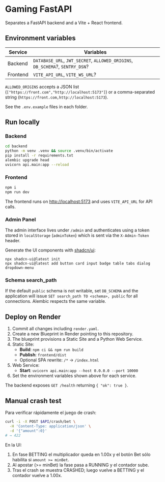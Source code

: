 # Gaming FastAPI

Separates a FastAPI backend and a Vite + React frontend.

## Environment variables

| Service  | Variables |
|----------|-----------|
| Backend  | `DATABASE_URL`, `JWT_SECRET`, `ALLOWED_ORIGINS`, `DB_SCHEMA`?, `SENTRY_DSN`? |
| Frontend | `VITE_API_URL`, `VITE_WS_URL`? |

`ALLOWED_ORIGINS` accepts a JSON list (`["https://front.com","http://localhost:5173"]`) or a comma-separated string (`https://front.com,http://localhost:5173`).

See the `.env.example` files in each folder.

## Run locally

### Backend

```bash
cd backend
python -m venv .venv && source .venv/bin/activate
pip install -r requirements.txt
alembic upgrade head
uvicorn api.main:app --reload
```

### Frontend

```bash
npm i
npm run dev
```

The frontend runs on [http://localhost:5173](http://localhost:5173) and uses `VITE_API_URL` for API calls.

### Admin Panel

The admin interface lives under `/admin` and authenticates using a token stored in `localStorage` (`adminToken`) which is sent via the `X-Admin-Token` header.

Generate the UI components with [shadcn/ui](https://ui.shadcn.com):

```
npx shadcn-ui@latest init
npx shadcn-ui@latest add button card input badge table tabs dialog dropdown-menu
```

### Schema search_path

If the default `public` schema is not writable, set `DB_SCHEMA` and the
application will issue `SET search_path TO <schema>, public` for all
connections. Alembic respects the same variable.

## Deploy on Render

1. Commit all changes including `render.yaml`.
2. Create a new Blueprint in Render pointing to this repository.
3. The blueprint provisions a Static Site and a Python Web Service.
4. Static Site:
   - **Build**: `npm ci && npm run build`
   - **Publish**: `frontend/dist`
   - Optional SPA rewrite: `/*` → `/index.html`
5. Web Service:
   - **Start**: `uvicorn api.main:app --host 0.0.0.0 --port 10000`
6. Set the environment variables shown above for each service.

The backend exposes `GET /health` returning `{ "ok": true }`.

## Manual crash test

Para verificar rápidamente el juego de crash:

```bash
curl -i -X POST $API/crash/bet \
  -H 'Content-Type: application/json' \
  -d '{"amount":0}'
# → 422
```

En la UI:

1. En fase BETTING el multiplicador queda en 1.00x y el botón Bet sólo habilita si `amount >= minBet`.
2. Al apostar (>= minBet) la fase pasa a RUNNING y el contador sube.
3. Tras el crash se muestra CRASHED; luego vuelve a BETTING y el contador vuelve a 1.00x.
